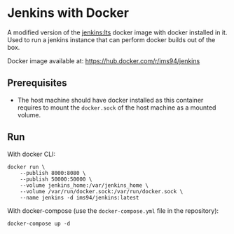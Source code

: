# Jenkins with Docker

A modified version of the [jenkins:lts](https://hub.docker.com/r/jenkins/jenkins) docker image with docker installed in it. Used to run a jenkins instance that can perform docker builds out of the box.

Docker image available at: https://hub.docker.com/r/ims94/jenkins

## Prerequisites

- The host machine should have docker installed as this container requires to mount the `docker.sock` of the host machine as a mounted volume.

## Run
With docker CLI:
```
docker run \
    --publish 8000:8080 \
    --publish 50000:50000 \
    --volume jenkins_home:/var/jenkins_home \
    --volume /var/run/docker.sock:/var/run/docker.sock \
    --name jenkins -d ims94/jenkins:latest
```

With docker-compose (use the `docker-compose.yml` file in the repository):
```
docker-compose up -d
```
